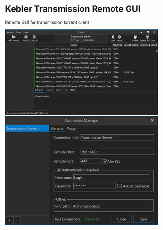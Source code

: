 # Kebler Transmission Remote GUI
Remote GUI for transmission torrent client

![Kebler](https://raw.githubusercontent.com/JeremiSharkboy/Kebler/master/Images/1.png)
![Kebler](https://raw.githubusercontent.com/JeremiSharkboy/Kebler/master/Images/2.png)